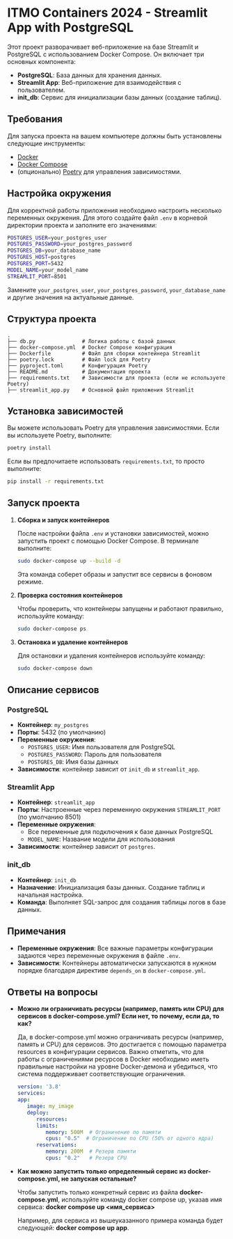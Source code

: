 # ITMO Containers 2024 - Streamlit App with PostgreSQL

Этот проект разворачивает веб-приложение на базе Streamlit и PostgreSQL с использованием Docker Compose. Он включает три основных компонента:
- **PostgreSQL**: База данных для хранения данных.
- **Streamlit App**: Веб-приложение для взаимодействия с пользователем.
- **init_db**: Сервис для инициализации базы данных (создание таблиц).

## Требования

Для запуска проекта на вашем компьютере должны быть установлены следующие инструменты:
- [Docker](https://www.docker.com/get-started)
- [Docker Compose](https://docs.docker.com/compose/install/)
- (опционально) [Poetry](https://python-poetry.org/) для управления зависимостями.

## Настройка окружения

Для корректной работы приложения необходимо настроить несколько переменных окружения. Для этого создайте файл `.env` в корневой директории проекта и заполните его значениями:

```bash
POSTGRES_USER=your_postgres_user
POSTGRES_PASSWORD=your_postgres_password
POSTGRES_DB=your_database_name
POSTGRES_HOST=postgres
POSTGRES_PORT=5432
MODEL_NAME=your_model_name
STREAMLIT_PORT=8501
```

Замените `your_postgres_user`, `your_postgres_password`, `your_database_name` и другие значения на актуальные данные.

## Структура проекта

```
.
├── db.py               # Логика работы с базой данных
├── docker-compose.yml  # Docker Compose конфигурация
├── Dockerfile          # Файл для сборки контейнера Streamlit
├── poetry.lock         # Файл lock для Poetry
├── pyproject.toml      # Конфигурация Poetry
├── README.md           # Документация проекта
├── requirements.txt    # Зависимости для проекта (если не используете Poetry)
├── streamlit_app.py    # Основной файл приложения Streamlit
```

## Установка зависимостей

Вы можете использовать Poetry для управления зависимостями. Если вы используете Poetry, выполните:

```bash
poetry install
```

Если вы предпочитаете использовать `requirements.txt`, то просто выполните:

```bash
pip install -r requirements.txt
```

## Запуск проекта

1. **Сборка и запуск контейнеров**

   После настройки файла `.env` и установки зависимостей, можно запустить проект с помощью Docker Compose. В терминале выполните:

   ```bash
   sudo docker-compose up --build -d
   ```

   Эта команда соберет образы и запустит все сервисы в фоновом режиме.

2. **Проверка состояния контейнеров**

   Чтобы проверить, что контейнеры запущены и работают правильно, используйте команду:

   ```bash
   sudo docker-compose ps
   ```

3. **Остановка и удаление контейнеров**

   Для остановки и удаления контейнеров используйте команду:

   ```bash
   sudo docker-compose down
   ```

## Описание сервисов

### PostgreSQL

- **Контейнер**: `my_postgres`
- **Порты**: 5432 (по умолчанию)
- **Переменные окружения**:
  - `POSTGRES_USER`: Имя пользователя для PostgreSQL
  - `POSTGRES_PASSWORD`: Пароль для пользователя
  - `POSTGRES_DB`: Имя базы данных
- **Зависимости**: контейнер зависит от `init_db` и `streamlit_app`.

### Streamlit App

- **Контейнер**: `streamlit_app`
- **Порты**: Настроенные через переменную окружения `STREAMLIT_PORT` (по умолчанию 8501)
- **Переменные окружения**:
  - Все переменные для подключения к базе данных PostgreSQL
  - `MODEL_NAME`: Название модели для использования
- **Зависимости**: контейнер зависит от `postgres`.

### init_db

- **Контейнер**: `init_db`
- **Назначение**: Инициализация базы данных. Создание таблиц и начальная настройка.
- **Команда**: Выполняет SQL-запрос для создания таблицы логов в базе данных.

## Примечания

- **Переменные окружения**: Все важные параметры конфигурации задаются через переменные окружения в файле `.env`.
- **Зависимости**: Контейнеры автоматически запускаются в нужном порядке благодаря директиве `depends_on` в `docker-compose.yml`.

## Ответы на вопросы

- **Можно ли ограничивать ресурсы (например, память или CPU) для сервисов в docker-compose.yml? Если нет, то почему, если да, то как?**
   
   Да, в docker-compose.yml можно ограничивать ресурсы (например, память и CPU) для сервисов. Это достигается с помощью параметра resources в конфигурации сервисов. Важно отметить, 
   что для работы с ограничениями ресурсов в Docker необходимо иметь правильные настройки на уровне Docker-демона и убедиться, что система поддерживает соответствующие ограничения.

   ```yaml
   version: '3.8'
   services:
   app:
      image: my_image
      deploy:
         resources:
         limits:
            memory: 500M  # Ограничение по памяти
            cpus: "0.5"  # Ограничение по CPU (50% от одного ядра)
         reservations:
            memory: 200M  # Резерв памяти
            cpus: "0.2"   # Резерв CPU
   ```

- **Как можно запустить только определенный сервис из docker-compose.yml, не запуская остальные?**
   
   Чтобы запустить только конкретный сервис из файла **docker-compose.yml**, используйте команду docker compose up, указав имя сервиса: **docker compose up <имя_сервиса>**

   Например, для сервиса из вышеуказанного примера команда будет следующей: **docker compose up app**.